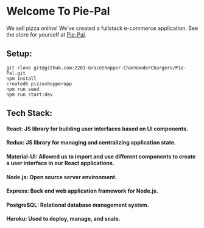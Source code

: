 # Welcome To Pie-Pal  
We sell pizza online!
We’ve created a fullstack e-commerce application.
See the store for yourself at [Pie-Pal](https://pie-pal.herokuapp.com/).


## Setup:
```
git clone git@github.com:2201-GraceShopper-CharmanderChargers/Pie-Pal.git
npm install
createdb pizzashopperapp
npm run seed
npm run start:dev
```

## Tech Stack:
 
#### React: JS library for building user interfaces based on UI components. 

#### Redux: JS library for managing and centralizing application state.
 
#### Material-UI: Allowed us to import and use different components to create a user interface in our React applications.
 
#### Node.js: Open source server environment.
 
#### Express: Back end web application framework for Node.js.
 
#### PostgreSQL: Relational database management system.
 
#### Heroku: Used to deploy, manage, and scale. 
